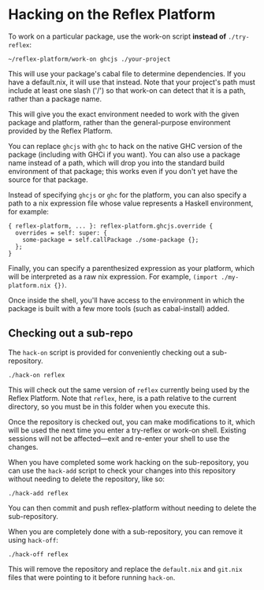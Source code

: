 Hacking on the Reflex Platform
==============================

To work on a particular package, use the work-on script **instead of** `./try-reflex`:

```
~/reflex-platform/work-on ghcjs ./your-project
```

This will use your package's cabal file to determine dependencies.  If you have a default.nix, it will use that instead.  Note that your project's path must include at least one slash ('/') so that work-on can detect that it is a path, rather than a package name.

This will give you the exact environment needed to work with the given package and platform, rather than the general-purpose environment provided by the Reflex Platform.

You can replace `ghcjs` with `ghc` to hack on the native GHC version of the package (including with GHCi if you want).  You can also use a package name instead of a path, which will drop you into the standard build environment of that package; this works even if you don't yet have the source for that package.

Instead of specifying `ghcjs` or `ghc` for the platform, you can also specify a path to a nix expression file whose value represents a Haskell environment, for example:

```
{ reflex-platform, ... }: reflex-platform.ghcjs.override {
  overrides = self: super: {
    some-package = self.callPackage ./some-package {};
  };
}
```

Finally, you can specify a parenthesized expression as your platform, which will be interpreted as a raw nix expression.  For example, `(import ./my-platform.nix {})`.

Once inside the shell, you'll have access to the environment in which the package is built with a few more tools (such as cabal-install) added.

Checking out a sub-repo
-----------------------

The `hack-on` script is provided for conveniently checking out a sub-repository.

```
./hack-on reflex
```

This will check out the same version of `reflex` currently being used by the Reflex Platform.  Note that `reflex`, here, is a path relative to the current directory, so you must be in this folder when you execute this.

Once the repository is checked out, you can make modifications to it, which will be used the next time you enter a try-reflex or work-on shell.  Existing sessions will not be affected—exit and re-enter your shell to use the changes.

When you have completed some work hacking on the sub-repository, you can use the `hack-add` script to check your changes into this repository without needing to delete the repository, like so:

```
./hack-add reflex
```

You can then commit and push reflex-platform without needing to delete the sub-repository.

When you are completely done with a sub-repository, you can remove it using `hack-off`:

```
./hack-off reflex
```

This will remove the repository and replace the `default.nix` and `git.nix` files that were pointing to it before running `hack-on`.
